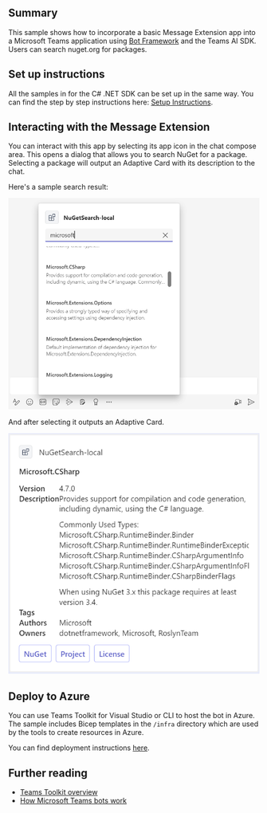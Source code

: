 ## Summary

This sample shows how to incorporate a basic Message Extension app into a Microsoft Teams application using [Bot Framework](https://dev.botframework.com) and the Teams AI SDK. Users can search nuget.org for packages.

## Set up instructions

All the samples in for the C# .NET SDK can be set up in the same way. You can find the step by step instructions here:
 [Setup Instructions](../README.md).

## Interacting with the Message Extension

You can interact with this app by selecting its app icon in the chat compose area. This opens a dialog that allows you to search NuGet for a package. Selecting a package will output an Adaptive Card with its description to the chat.

Here's a sample search result:

![Sample search](assets/search.png)

And after selecting it outputs an Adaptive Card.

![Adaptive Card](assets/card.png)

## Deploy to Azure

You can use Teams Toolkit for Visual Studio or CLI to host the bot in Azure. The sample includes Bicep templates in the `/infra` directory which are used by the tools to create resources in Azure.

You can find deployment instructions [here](../README.md#deploy-to-azure).

## Further reading

- [Teams Toolkit overview](https://aka.ms/vs-teams-toolkit-getting-started)
- [How Microsoft Teams bots work](https://learn.microsoft.com/azure/bot-service/bot-builder-basics-teams?view=azure-bot-service-4.0&tabs=csharp)